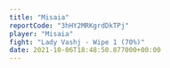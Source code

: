 ```yaml
---
title: "Misaia"
reportCode: "3hHY2MRKgrdDkTPj"
player: "Misaia"
fight: "Lady Vashj - Wipe 1 (70%)"
date: 2021-10-06T18:48:50.877000+00:00
---
```


